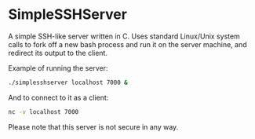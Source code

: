 # SimpleSSHServer

A simple SSH-like server written in C. Uses standard Linux/Unix system calls to fork off a new bash process and run it on the server machine, and redirect its output to the client.

Example of running the server:
```bash
./simplesshserver localhost 7000 &
```

And to connect to it as a client:
```bash
nc -v localhost 7000
```
Please note that this server is not secure in any way.
